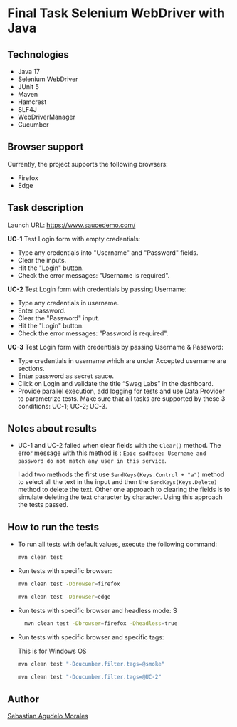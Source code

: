 # Final Task Selenium WebDriver with Java

## Technologies

- Java 17
- Selenium WebDriver
- JUnit 5
- Maven
- Hamcrest
- SLF4J
- WebDriverManager
- Cucumber

## Browser support

Currently, the project supports the following browsers:

- Firefox
- Edge

## Task description

Launch URL: https://www.saucedemo.com/

**UC-1** Test Login form with empty credentials:
   - Type any credentials into "Username" and "Password" fields.
   - Clear the inputs.
   - Hit the "Login" button.
   - Check the error messages: "Username is required".

**UC-2** Test Login form with credentials by passing Username:
   - Type any credentials in username.
   - Enter password.
   - Clear the "Password" input.
   - Hit the "Login" button.
   - Check the error messages: "Password is required".

**UC-3** Test Login form with credentials by passing Username & Password:
   - Type credentials in username which are under Accepted username are sections.
   - Enter password as secret sauce.
   - Click on Login and validate the title “Swag Labs” in the dashboard.
   - Provide parallel execution, add logging for tests and use Data Provider to parametrize tests. Make sure that all tasks are supported by these 3 conditions: UC-1; UC-2; UC-3.

## Notes about results

- UC-1 and UC-2 failed when clear fields with the `Clear()` method. The error message with this method is : `Epic sadface: Username and password do not match any user in this service`.

  I add two methods the first use `SendKeys(Keys.Control + "a")` method to select all the text in the input and then the `SendKeys(Keys.Delete)` method to delete the text. Other one approach to clearing the fields is to simulate deleting the text character by character.  Using this approach the tests passed.



## How to run the tests

- To run all tests with default values, execute the following command:

  ```bash
  mvn clean test
  ```

- Run tests with specific browser:

  ```bash
  mvn clean test -Dbrowser=firefox
  ```
    
  ```bash
  mvn clean test -Dbrowser=edge
  ```
  
- Run tests with specific browser and headless mode:
S
  ```bash
    mvn clean test -Dbrowser=firefox -Dheadless=true
    ```
- Run tests with specific browser and specific tags:

  This is for Windows OS
  ```bash
  mvn clean test "-Dcucumber.filter.tags=@smoke"
  ```

  ```bash
  mvn clean test "-Dcucumber.filter.tags=@UC-2"
  ```
  


## Author

[Sebastian Agudelo Morales](https://www.linkedin.com/in/sebastianamo) 

